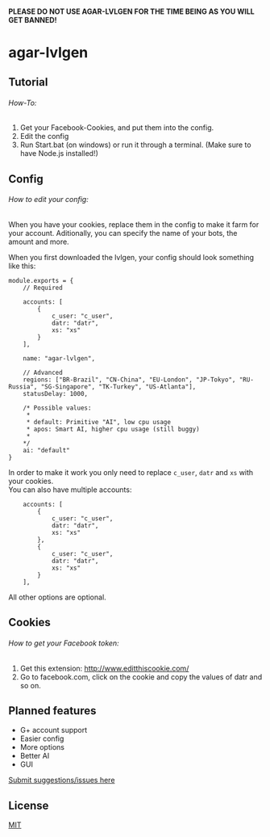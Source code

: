 #### PLEASE DO NOT USE AGAR-LVLGEN FOR THE TIME BEING AS YOU **WILL** GET BANNED!

# agar-lvlgen

## Tutorial
###### How-To:
1. Get your Facebook-Cookies, and put them into the config.
2. Edit the config
3. Run Start.bat (on windows) or run it through a terminal. (Make sure to have Node.js installed!)

## Config
###### How to edit your config:
When you have your cookies, replace them in the config to make it farm for your account.
Aditionally, you can specify the name of your bots, the amount and more.

When you first downloaded the lvlgen, your config should look something like this:
```
module.exports = {
	// Required
	
	accounts: [
		{
			c_user: "c_user",
			datr: "datr",
			xs: "xs"
		}
	],
	
	name: "agar-lvlgen",
	
	// Advanced
	regions: ["BR-Brazil", "CN-China", "EU-London", "JP-Tokyo", "RU-Russia", "SG-Singapore", "TK-Turkey", "US-Atlanta"],
	statusDelay: 1000,
	
	/* Possible values:
	 *
	 * default: Primitive "AI", low cpu usage
	 * apos: Smart AI, higher cpu usage (still buggy)
	 * 
	*/
	ai: "default"
}
```
In order to make it work you only need to replace ```c_user```, ```datr``` and ```xs``` with your cookies.<br />
You can also have multiple accounts:
```
	accounts: [
		{
			c_user: "c_user",
			datr: "datr",
			xs: "xs"
		},
		{
			c_user: "c_user",
			datr: "datr",
			xs: "xs"
		}
	],
```
All other options are optional.

## Cookies
###### How to get your Facebook token:
1. Get this extension: http://www.editthiscookie.com/
2. Go to facebook.com, click on the cookie and copy the values of datr and so on.

## Planned features
* G+ account support
* Easier config
* More options
* Better AI
* GUI

[Submit suggestions/issues here](../../issues)

## License
[MIT](/LICENSE.md)
